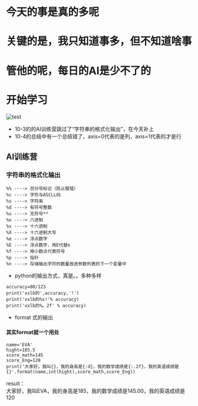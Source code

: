 # 今天的事是真的多呢
# 关键的是，我只知道事多，但不知道啥事
# 管他的呢，每日的AI是少不了的
# 开始学习
![test](https://i0.hdslb.com/bfs/article/ebc51b2b6ea2b8cfd5a40edddbdbd8b5e1c95fc5.png@942w_531h_progressive.webp)
* 10-3的的AI训练营跳过了“字符串的格式化输出”，在今天补上
* 10-4的总结中有一个总结错了，axis=0代表的是列，axis=1代表的才是行
## AI训练营
### 字符串的格式化输出
```
%% ----> 百分号标记（防止报错）
%c ----> 字符与ASCLL码
%s ----> 字符串
%d ----> 有符号整数
%u ----> 无符号**
%o ----> 八进制
%x ----> 十六进制
%X ----> 十六进制大写
%e ----> 浮点数字
%E ----> 浮点数字，用E代替e
%f ----> 用小数点代表符号
%p ----> 指针
%n ----> 存储输出字符的数量放进参数列表的下一个变量中
```
* python的输出方式，真是。。多种多样
```
accuracy=80/123
print('xxlb的',accuracy,'!')
print('xxlb的%s!'% accuracy)
print('xxlb的%。2f' % accuracy)
```

* format 式的输出
#### 其实format就一个用处
```
name='EVA'
hight=185.5
score_math=145
score_Eng=120
print('大家好，我叫{}，我的身高是{:d}，我的数学成绩是{:.2f}，我的英语成绩是{}'.format(name,int(hight),score_math,score_Eng))
```
result：  
大家好，我叫EVA，我的身高是185，我的数学成绩是145.00，我的英语成绩是120   
